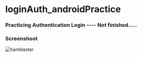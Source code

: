 # loginAuth_androidPractice

### Practicing Authentication Login ---- Not finished.....

### Screenshoot
![hamblaster](https://user-images.githubusercontent.com/32861143/52546967-45eee680-2df6-11e9-9e43-17fcd02fa42c.png)
